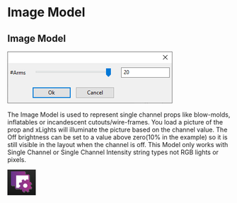 # Image Model

## Image Model

![Image Model](../../../.gitbook/assets/image%20%28560%29.png)

The Image Model is used to represent single channel props like blow-molds, inflatables or incandescent cutouts/wire-frames. You load a picture of the prop and xLights will illuminate the picture based on the channel value. The Off brightness can be set to a value above zero\(10% in the example\) so it is still visible in the layout when the channel is off. This Model only works with Single Channel or Single Channel Intensity string types not RGB lights or pixels.

![Image Model Settings](../../../.gitbook/assets/image%20%2836%29.png)

